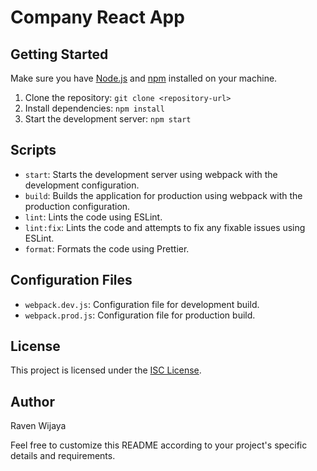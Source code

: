 # Company React App

## Getting Started

Make sure you have [Node.js](https://nodejs.org/) and [npm](https://www.npmjs.com/) installed on your machine.

1. Clone the repository: `git clone <repository-url>`
2. Install dependencies: `npm install`
3. Start the development server: `npm start`

## Scripts

- `start`: Starts the development server using webpack with the development configuration.
- `build`: Builds the application for production using webpack with the production configuration.
- `lint`: Lints the code using ESLint.
- `lint:fix`: Lints the code and attempts to fix any fixable issues using ESLint.
- `format`: Formats the code using Prettier.

## Configuration Files

- `webpack.dev.js`: Configuration file for development build.
- `webpack.prod.js`: Configuration file for production build.

## License

This project is licensed under the [ISC License](LICENSE).

## Author

Raven Wijaya

Feel free to customize this README according to your project's specific details and requirements.
